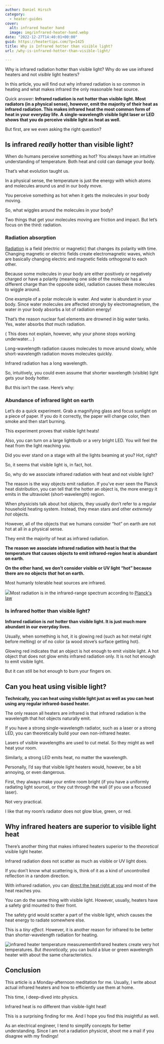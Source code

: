 ```yaml
---
author: Daniel Hirsch
category:
  - heater-guides
cover:
  alt: infrared heater hand
  image: img/infrared-heater-hand.webp
date: "2022-12-27T14:40:01+00:00"
guid: https://heatertips.com/?p=1425
title: Why is Infrared hotter than visible light?
url: /why-is-infrared-hotter-than-visible-light/

---
```

Why is infrared radiation hotter than visible light? Why do we use infrared heaters and not _visible_ light heaters?

In this article, you will find out why infrared radiation is so common in heating and what makes infrared the only reasonable heat source.

Quick answer: **Infrared radiation is not hotter than visible light. Most radiators (in a physical sense), however, emit the majority of their heat as infrared radiation. This makes infrared heat the most common form of heat in your everyday life. A single-wavelength visible light laser or LED shows that you do perceive visible light as heat as well.**

But first, are we even asking the right question?

## Is infrared _really_ hotter than visible light?

When do humans perceive something as hot? You always have an intuitive understanding of temperature. Both heat and cold can damage your body.

That’s what evolution taught us.

In a physical sense, the temperature is just the energy with which atoms and molecules around us and in our body move.

You perceive something as hot when it gets the molecules in your body moving.

So, what wiggles around the molecules in your body?

Two things that get your molecules moving are friction and impact. But let’s focus on the third: radiation.

### Radiation absorption

[Radiation](/infrared-vs-radiant-heaters-are-they-the-same/) is a field (electric or magnetic) that changes its polarity with time. Changing magnetic or electric fields create electromagnetic waves, which are basically changing electric and magnetic fields orthogonal to each other.

Because some molecules in your body are either positively or negatively charged or have a polarity (meaning one side of the molecule has a different charge than the opposite side), radiation causes these molecules to wiggle around.

One example of a polar molecule is water. And water is abundant in your body. Since water molecules are affected strongly by electromagnetism, the water in your body absorbs a lot of radiation energy!

That’s the reason nuclear fuel elements are drowned in big water tanks. Yes, water absorbs _that_ much radiation.

( This does not explain, however, why your phone stops working underwater… )

Long-wavelength radiation causes molecules to move around slowly, while short-wavelength radiation moves molecules quickly.

Infrared radiation has a long wavelength.

So, intuitively, you could even assume that shorter wavelength (visible) light gets your body hotter.

But this isn’t the case. Here’s why:

### Abundance of infrared light on earth

Let’s do a quick experiment. Grab a magnifying glass and focus sunlight on a piece of paper. If you do it correctly, the paper will change color, then smoke and then start burning.

This experiment proves that visible light heats!

Also, you can turn on a large lightbulb or a very bright LED. You will feel the heat from the light reaching you.

Did you ever stand on a stage with all the lights beaming at you? Hot, right?

So, it seems that visible light is, in fact, hot.

So, why do we associate infrared radiation with heat and not visible light?

The reason is the way objects emit radiation. If you’ve ever seen the Planck heat distribution, you can tell that the hotter an object is, the more energy it emits in the ultraviolet (short-wavelength) region.

When physicists talk about hot objects, they usually don’t refer to a regular household heating system. Instead, they mean stars and other _extremely hot_ objects.

However, all of the objects that we humans consider “hot” on earth are not hot at all in a physical sense.

They emit the majority of heat as infrared radiation.

**The reason we associate infrared radiation with heat is that the temperature that causes objects to emit infrared-region heat is abundant on earth.**

**On the other hand, we don’t consider visible or UV light “hot” because there are no objects** **_that_** **hot on earth.**

Most humanly tolerable heat sources are infrared.

![](/img/black-body-radiator-infrared-planck.webp)Most radiation is in the infrared-range spectrum according to [Planck's law](https://en.wikipedia.org/wiki/Planck%27s_law)

### Is infrared hotter than visible light?

**Infrared radiation is** **_not_** **hotter than visible light. It is just much more abundant in our everyday lives.**

Usually, when something is hot, it is glowing red (such as hot metal right before melting) or of no color (a wood stove’s surface getting hot).

Glowing red indicates that an object is hot enough to emit visible light. A hot object that does not glow emits infrared radiation only. It is not hot enough to emit visible light.

But it can still be hot enough to burn your fingers on.

## Can you heat using visible light?

**Technically, you can heat using visible light just as well as you can heat using any regular infrared-based heater.**

The only reason all heaters are infrared is that infrared radiation is the wavelength that hot objects naturally emit.

If you have a strong single-wavelength radiator, such as a laser or a strong LED, you can theoretically build your own non-infrared heater.

Lasers of visible wavelengths are used to cut metal. So they might as well heat your room.

Similarly, a strong LED emits heat, no matter the wavelength.

Personally, I’d say that visible light heaters would, however, be a bit annoying, or even dangerous.

First, they always make your entire room bright (if you have a uniformly radiating light source), or they cut through the wall (if you use a focused laser).

Not very practical.

I like that my room’s radiator does not glow blue, green, or red.

## Why infrared heaters are superior to visible light heat

There’s another thing that makes infrared heaters superior to the _theoretical_ visible light heater.

Infrared radiation does not scatter as much as visible or UV light does.

If you don’t know what scattering is, think of it as a kind of uncontrolled reflection in a random direction.

With infrared radiation, you can [direct the heat right at you](/where-to-place-an-infrared-heater/) and most of the heat reaches you.

You can do the same thing with visible light. However, usually, heaters have a safety grid mounted to their front.

The safety grid would scatter a part of the visible light, which causes the heat energy to radiate somewhere else.

This is a _tiny effect._ However, it is another reason for infrared to be better than shorter-wavelength radiation for heating.

![infrared heater temperature measurement](/img/infrared-heater-heating-element-temperature-measurement.webp)Infrared heaters create very hot temperatures. But _theoretically,_ you can build a blue or green wavelength heater with about the same characteristics.

## Conclusion

This article is a Monday-afternoon meditation for me. Usually, I write about actual infrared heaters and how to efficiently use them at home.

This time, I deep-dived into physics.

Infrared heat is no different than visible-light heat!

This is a surprising finding for me. And I hope you find this insightful as well.

As an electrical engineer, I tend to simplify concepts for better understanding. Since I am not a radiation physicist, shoot me a mail if you disagree with my findings!
